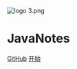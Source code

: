 ![logo _3_.png](https://i.loli.net/2019/08/24/Iyz3KcQOwS6HxR9.png)

# JavaNotes

[GitHub](https://github.com/ctrlcoder/JavaNotes)
[开始](README.md)

